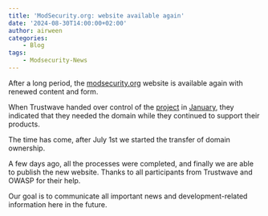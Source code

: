 ```yaml
---
title: 'ModSecurity.org: website available again'
date: '2024-08-30T14:00:00+02:00'
author: airween
categories:
    - Blog
tags:
    - Modsecurity-News
---
```


After a long period, the [modsecurity.org](https://modsecurity.org) website is available again with renewed content and form.

<!--more-->

When Trustwave handed over control of the [project](https://owasp.org/blog/2024/01/09/ModSecurity) in [January](https://www.trustwave.com/en-us/resources/blogs/spiderlabs-blog/trustwave-transfers-modsecurity-custodianship-to-the-open-worldwide-application-security-project/), they indicated that they needed the domain while they continued to support their products.

The time has come, after July 1st we started the transfer of domain ownership.

A few days ago, all the processes were completed, and finally we are able to publish the new website. Thanks to all participants from Trustwave and OWASP for their help.

Our goal is to communicate all important news and development-related information here in the future.
